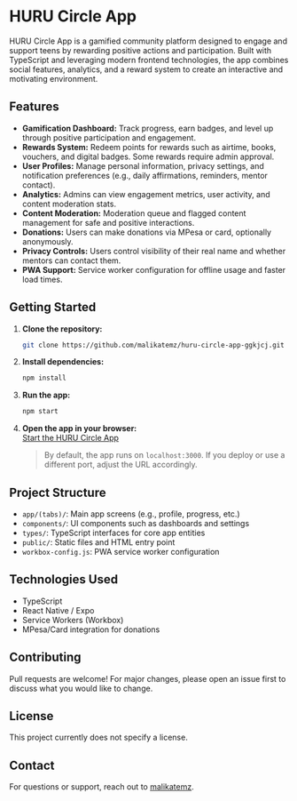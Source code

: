 # HURU Circle App

HURU Circle App is a gamified community platform designed to engage and support teens by rewarding positive actions and participation. Built with TypeScript and leveraging modern frontend technologies, the app combines social features, analytics, and a reward system to create an interactive and motivating environment.

## Features

- **Gamification Dashboard:** Track progress, earn badges, and level up through positive participation and engagement.
- **Rewards System:** Redeem points for rewards such as airtime, books, vouchers, and digital badges. Some rewards require admin approval.
- **User Profiles:** Manage personal information, privacy settings, and notification preferences (e.g., daily affirmations, reminders, mentor contact).
- **Analytics:** Admins can view engagement metrics, user activity, and content moderation stats.
- **Content Moderation:** Moderation queue and flagged content management for safe and positive interactions.
- **Donations:** Users can make donations via MPesa or card, optionally anonymously.
- **Privacy Controls:** Users control visibility of their real name and whether mentors can contact them.
- **PWA Support:** Service worker configuration for offline usage and faster load times.

## Getting Started

1. **Clone the repository:**
   ```sh
   git clone https://github.com/malikatemz/huru-circle-app-ggkjcj.git
   ```

2. **Install dependencies:**
   ```sh
   npm install
   ```

3. **Run the app:**
   ```sh
   npm start
   ```

4. **Open the app in your browser:**  
   [Start the HURU Circle App](http://localhost:3000)  
   > By default, the app runs on `localhost:3000`. If you deploy or use a different port, adjust the URL accordingly.

## Project Structure

- `app/(tabs)/`: Main app screens (e.g., profile, progress, etc.)
- `components/`: UI components such as dashboards and settings
- `types/`: TypeScript interfaces for core app entities
- `public/`: Static files and HTML entry point
- `workbox-config.js`: PWA service worker configuration

## Technologies Used

- TypeScript
- React Native / Expo
- Service Workers (Workbox)
- MPesa/Card integration for donations

## Contributing

Pull requests are welcome! For major changes, please open an issue first to discuss what you would like to change.

## License

This project currently does not specify a license.

## Contact

For questions or support, reach out to [malikatemz](https://github.com/malikatemz).
